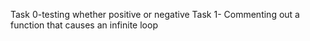 Task 0-testing whether positive or negative
Task 1- Commenting out a function that causes an infinite loop
